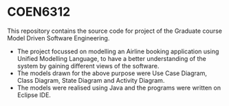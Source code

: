 # COEN6312
This repository contains the source code for project of the Graduate course Model Driven Software Engineering. 

- The project focussed on modelling an Airline booking application using Unified Modelling Language, to have a better understanding of the system by gaining different views of the software.
- The models drawn for the above purpose were Use Case Diagram, Class Diagram, State Diagram and Activity Diagram.
- The models were realised using Java and the programs were written on Eclipse IDE.

